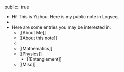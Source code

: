 public:: true

- Hi! This is Yizhou. Here is my public note in Logseq.
-
- Here are some entries you may be interested in:
	- [[About Me]]
	- [[About this note]]
	-
	- [[Mathematics]]
	- [[Physics]]
		- [[Entanglement]]
	- [[Misc]]